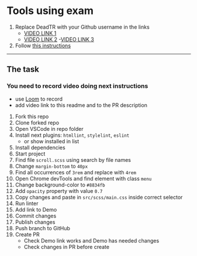 # Tools using exam
1. Replace DeadTR with your Github username in the links
    - [VIDEO LINK 1](https://www.loom.com/share/3740d51dd66349d59f3a33079663acfa)
    - [VIDEO LINK 2](https://www.loom.com/share/804831c22e0f4f1c8268aed12703bc25)
    -[VIDEO LINK 3](https://www.loom.com/share/9f6b55683b524873b9944b570985c3a2)
2. Follow [this instructions](https://mate-academy.github.io/layout_task-guideline/)
___

## The task
### You need to record video doing next instructions
- use [Loom](https://www.loom.com) to record
- add video link to this readme and to the PR description

1. Fork this repo
1. Clone forked repo
1. Open VSCode in repo folder
1. Install next plugins: `htmllint`, `stylelint`, `eslint`
    - or show installed in list
1. Install dependencies
1. Start project
1. Find file `scroll.scss` using search by file names
1. Change `margin-bottom` to `40px`
1. Find all occurrences of `3rem` and replace with `4rem`
1. Open Chrome devTools and find element with class `menu`
1. Change background-color to `#8834fb`
1. Add `opacity` property with value `0.7`
1. Copy changes and paste in `src/scss/main.css` inside correct selector
1. Run linter
1. Add link to Demo
1. Commit changes
1. Publish changes
1. Push branch to GitHub
1. Create PR
    - Check Demo link works and Demo has needed changes
    - Check changes in PR before create
